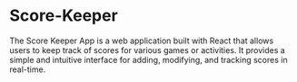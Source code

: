 # Score-Keeper
The Score Keeper App is a web application built with React that allows users to keep track of scores for various games or activities. It provides a simple and intuitive interface for adding, modifying, and tracking scores in real-time.

